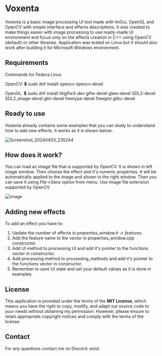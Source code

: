 # Voxenta

Voxenta is a basic image processing UI tool made with ImGui, OpenGL and OpenCV with simple interface and effects descriptions. It was created to make things easier with image processing to use ready-made UI environment and focus only on the effects creation in C++ using OpenCV (default) or other libraries.
Application was tested on Linux but it should also work after building it for Microsoft Windows environment. 

## Requirements
Commands for Fedora Linux

OpenCV:
**$** sudo dnf install opencv opencv-devel

OpenGL:
**$** sudo dnf install libglfw3-dev glfw-devel glew-devel SDL2-devel SDL2_image-devel glm-devel freetype-devel freeglut glibc-devel

## Ready to use
Voxenta already contains some examples that you can study to understand how to add new effects. It works as it is shown below:

![Screenshot_20240403_235244](https://github.com/OnistDerFalke/Voxenta/assets/75864407/28591582-4f19-4e11-b5c9-0dd82db66c33)

## How does it work?
You can load an image file that is supported by OpenCV. It is shown in left image window. Then choose the effect and it's numeric properties. It will be automatically applied to the image and shown in the right window. 
Then you can save it using *File->Save* option from menu. Use image file extension supported by OpenCV.

![image](https://github.com/OnistDerFalke/Voxenta/assets/75864407/3d039871-3b82-4005-9a10-a964bb409278)

## Adding new effects
To add an effect you have to:
1. Update the number of effects in *properties_window.h -> features*.
2. Add the feature name to the vector in properties_window.cpp constructor.
3. Add UI method to processing UI and add it's pointer to the functions vector in constructor.
4. Add processing method to processing_methods and add it's pointer to the functions vector in constructor.
5. Remember to save UI state and set your default values as it is done in examples.

## License
This application is provided under the terms of the **MIT License**, which means you have the right to copy, modify, and adapt our source code to your needs without obtaining my permission. 
However, please ensure to retain appropriate copyright notices and comply with the terms of the license.

## Contact
For any questions contact me on Discord: *onist*.
